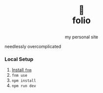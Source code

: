 <h1>
<p align="center">
    📁
  <br>folio
</h1>
  <p align="center">
    my personal site
  </p>
</p>

needlessly overcomplicated

### Local Setup

1. [Install `fnm`](https://docs.cute.engineer/fnm)
2. `fnm use`
3. `npm install`
4. `npm run dev`

